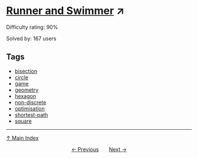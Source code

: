# [Runner and Swimmer](https://projecteuler.net/problem=761) ↗️

Difficulty rating: 90%

Solved by: 167 users
## Tags

- [bisection](../tags/bisection.md)
- [circle](../tags/circle.md)
- [game](../tags/game.md)
- [geometry](../tags/geometry.md)
- [hexagon](../tags/hexagon.md)
- [non-discrete](../tags/non-discrete.md)
- [optimisation](../tags/optimisation.md)
- [shortest-path](../tags/shortest-path.md)
- [square](../tags/square.md)



---

[↑ Main Index](../README.md)


<div align=center><a href='760.md'>← Previous</a> &nbsp;&nbsp; &nbsp;&nbsp;  <a href='762.md'>Next →</a></div>
